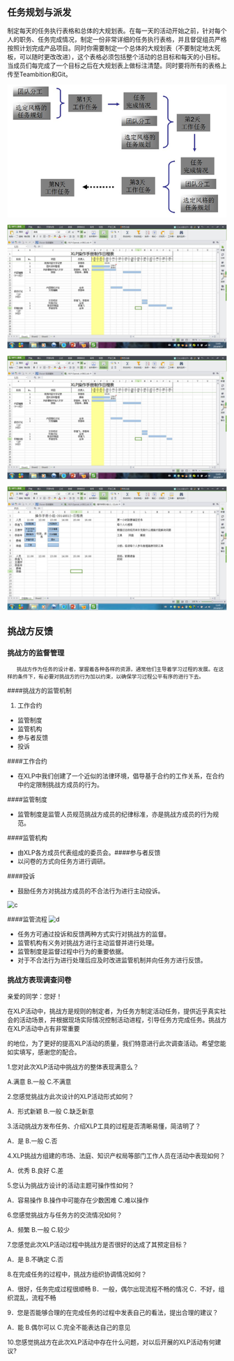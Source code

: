 ## 任务规划与派发

制定每天的任务执行表格和总体的大规划表。在每一天的活动开始之前，针对每个人的职务、任务完成情况，制定一份非常详细的任务执行表格，并且督促组员严格按照计划完成产品项目。同时你需要制定一个总体的大规划表（不要制定地太死板，可以随时更改改进），这个表格必须包括整个活动的总目标和每天的小目标。当成员们每完成了一个目标之后在大规划表上做标注清楚。同时要将所有的表格上传至Teambition和Git。



![0](../assets/challenger_preparation/mission_planning_and_distribution/03.jpg)

![0](../assets/challenger_preparation/mission_planning_and_distribution/00.jpg)

![0](../assets/challenger_preparation/mission_planning_and_distribution/01.jpg)

![0](../assets/challenger_preparation/mission_planning_and_distribution/02.jpg)

## 挑战方反馈

### 挑战方的监督管理
       挑战方作为任务的设计者，掌握着各种各样的资源，通常他们主导着学习过程的发展。在这样的条件下，有必要对挑战方的行为加以约束，以确保学习过程公平有序的进行下去。
####挑战方的监管机制
1. 工作合约
- 监管制度
- 监管机构
- 参与者反馈
- 投诉

####工作合约
- 在XLP中我们创建了一个近似的法律环境，倡导基于合约的工作关系，在合约中约定限制挑战方成员的行为。

####监管制度
- 监管制度是监管人员规范挑战方成员的纪律标准，亦是挑战方成员的行为规范。

####监管机构
- 由XLP各方成员代表组成的委员会。####参与者反馈
- 以问卷的方式向任务方进行调研。

####投诉
- 鼓励任务方对挑战方成员的不合法行为进行主动投诉。

![c](../assets/challenger_preparation/mission_planning_and_distribution/team12_check_1.jpg)

####监管流程
![d](../assets/challenger_preparation/mission_planning_and_distribution/team12_check_2.jpg)

- 任务方可通过投诉和反馈两种方式实行对挑战方的监督。
- 监管机构有义务对挑战方进行主动监督并进行处理。
- 监管制度是监督过程中行为的重要依据。
- 对于不合法行为进行处理后应及时改进监管机制并向任务方进行反馈。

### 挑战方表现调查问卷
亲爱的同学：您好！

在XLP活动中，挑战方是规则的制定者，为任务方制定活动任务，提供近乎真实社会的活动场景，并根据现场实际情况控制活动进程，引导任务方完成任务。挑战方在XLP活动中占有非常重要

的地位，为了更好的提高XLP活动的质量，我们特意进行此次调查活动。希望您能如实填写，感谢您的配合。


1.您对此次XLP活动中挑战方的整体表现满意么？

A.满意 B.一般 C.不满意

2.您感觉挑战方此次设计的XLP活动形式如何？

A．形式新颖 B.一般 C.缺乏新意

3.活动挑战方发布任务、介绍XLP工具的过程是否清晰易懂，简洁明了？

A．是  B.一般 C.否

4.XLP挑战方组建的市场、法庭、知识产权局等部门工作人员在活动中表现如何？

A．优秀 B.良好 C.差

5.您认为挑战方设计的活动主题可操作性如何？

A．容易操作 B.操作中可能存在少数困难 C.难以操作

6.您感觉挑战方与任务方的交流情况如何？

  A．频繁  B.一般  C.较少

7.您感觉此次XLP活动过程中挑战方是否很好的达成了其预定目标？

A．是 B.不确定 C.否

8.在完成任务的过程中，挑战方组织协调情况如何？

A．很好，任务完成过程很顺畅
B．一般，偶尔出现流程不畅的情况
C．不好，组织混乱，流程不畅

9．您是否能够合理的在完成任务的过程中发表自己的看法，提出合理的建议？

A．能 B.偶尔可以 C.完全不能表达自己的意见

10.您感觉挑战方在此次XLP活动中存在什么问题，对以后开展的XLP活动有何建议?
